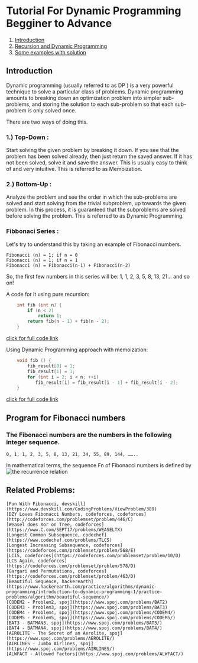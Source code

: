 # Tutorial For Dynamic Programming Begginer to Advance

1.  [Introduction]()
2.  [Recursion and Dynamic Programming](https://www.quora.com/What-is-the-difference-between-dynamic-programming-and-recursion)
3.  [Some examples with solution]()





## Introduction

Dynamic programming (usually referred to as DP ) is a very powerful technique to solve a particular class of problems. Dynamic programming amounts to breaking down an optimization problem into simpler sub-problems, and storing the solution to each sub-problem so that each sub-problem is only solved once.

There are two ways of doing this.

### 1.) Top-Down :
Start solving the given problem by breaking it down. If you see that the problem has been solved already, then just return the saved answer. If it has not been solved, solve it and save the answer. This is usually easy to think of and very intuitive. This is referred to as Memoization.

### 2.) Bottom-Up :
Analyze the problem and see the order in which the sub-problems are solved and start solving from the trivial subproblem, up towards the given problem. In this process, it is guaranteed that the subproblems are solved before solving the problem. This is referred to as Dynamic Programming.


### Fibbonaci Series :
Let's try to understand this by taking an example of Fibonacci numbers.

    Fibonacci (n) = 1; if n = 0
    Fibonacci (n) = 1; if n = 1
    Fibonacci (n) = Fibonacci(n-1) + Fibonacci(n-2)

So, the first few numbers in this series will be: 1, 1, 2, 3, 5, 8, 13, 21... and so on!

A code for it using pure recursion:

```cpp
    int fib (int n) {
        if (n < 2)
            return 1;
        return fib(n - 1) + fib(n - 2);
    }
```
[click for full code link]()

Using Dynamic Programming approach with memoization:
```cpp
    void fib () {
        fib_result[0] = 1;
        fib_result[1] = 1;
        for (int i = 2; i < n; ++i)
           fib_result[i] = fib_result[i - 1] + fib_result[i - 2];
    }
```
[click for full code link]()

## Program for Fibonacci numbers
### The Fibonacci numbers are the numbers in the following integer sequence.
    0, 1, 1, 2, 3, 5, 8, 13, 21, 34, 55, 89, 144, ……..

In mathematical terms, the sequence Fn of Fibonacci numbers is defined by the recurrence relation
<img id="imageF" src="http://blog.innovsystems.com/sites/default/files/styles/blog_poster/public/post_image/fibonacci%20series.gif?itok=Z5C0WmIP"
     style="float: left; margin-right: 10px, height: 100px,disabled: true" />

## Related Problems:
    [Fun With Fibonacci, devskill](https://www.devskill.com/CodingProblems/ViewProblem/389)
    [DZY Loves Fibonacci Numbers, codeforces, codeforces](http://codeforces.com/problemset/problem/446/C)
    [Weasel does Xor on Tree, codeforces](https://www.C.com/SEPT17/problems/WEASELTX)
    [Longest Common Subsequence, codechef](https://www.codechef.com/problems/TLCS)
    [Longest Increasing Subsequence, codeforces](https://codeforces.com/problemset/problem/568/E)
    [LCIS, codeforces](https://codeforces.com/problemset/problem/10/D)
    [LCS Again, codeforces](https://codeforces.com/problemset/problem/578/D)
    [Gargari and Permutations, codeforces](https://codeforces.com/problemset/problem/463/D)
    [Beautiful Sequence, hackerearth](https://www.hackerearth.com/practice/algorithms/dynamic-programming/introduction-to-dynamic-programming-1/practice-problems/algorithm/beautiful-sequence/)
    [CODEM2 - Problem2, spoj](https://www.spoj.com/problems/BAT2)
    [CODEM3 - Problem3, spoj](https://www.spoj.com/problems/BAT3)
    [CODEM4 - Problem4, spoj](https://www.spoj.com/problems/CODEM4/)
    [CODEM5 - Problem5, spoj](https://www.spoj.com/problems/CODEM5/)
    [BAT3 - BATMAN3, spoj](https://www.spoj.com/problems/BAT3/)
    [BAT4 - BATMAN4, spoj](https://www.spoj.com/problems/BAT4/)
    [AEROLITE - The Secret of an Aerolite, spoj](https://www.spoj.com/problems/AEROLITE/)
    [AIRLINES - Jumbo Airlines, spoj](https://www.spoj.com/problems/AIRLINES/)
    [ALWFACT - Allowed Factors](https://www.spoj.com/problems/ALWFACT/)
